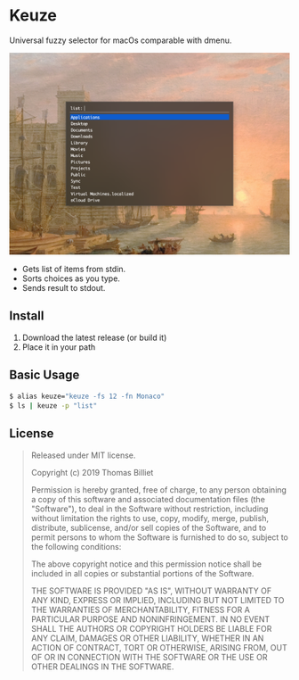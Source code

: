 # Keuze
Universal fuzzy selector for macOs comparable with dmenu.

![example screenshot](screenshots/screenshot1.png)

- Gets list of items from stdin.
- Sorts choices as you type.
- Sends result to stdout.

## Install

1. Download the latest release (or build it)
2. Place it in your path

## Basic Usage

```bash
$ alias keuze="keuze -fs 12 -fn Monaco"
$ ls | keuze -p "list"
```

## License

> Released under MIT license.
>
> Copyright (c) 2019 Thomas Billiet
>
> Permission is hereby granted, free of charge, to any person obtaining a copy
> of this software and associated documentation files (the "Software"), to deal
> in the Software without restriction, including without limitation the rights
> to use, copy, modify, merge, publish, distribute, sublicense, and/or sell
> copies of the Software, and to permit persons to whom the Software is
> furnished to do so, subject to the following conditions:
>
> The above copyright notice and this permission notice shall be included in
> all copies or substantial portions of the Software.
>
> THE SOFTWARE IS PROVIDED "AS IS", WITHOUT WARRANTY OF ANY KIND, EXPRESS OR
> IMPLIED, INCLUDING BUT NOT LIMITED TO THE WARRANTIES OF MERCHANTABILITY,
> FITNESS FOR A PARTICULAR PURPOSE AND NONINFRINGEMENT. IN NO EVENT SHALL THE
> AUTHORS OR COPYRIGHT HOLDERS BE LIABLE FOR ANY CLAIM, DAMAGES OR OTHER
> LIABILITY, WHETHER IN AN ACTION OF CONTRACT, TORT OR OTHERWISE, ARISING FROM,
> OUT OF OR IN CONNECTION WITH THE SOFTWARE OR THE USE OR OTHER DEALINGS IN
> THE SOFTWARE. 
